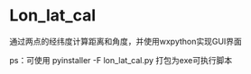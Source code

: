 # Lon_lat_cal

通过两点的经纬度计算距离和角度，并使用wxpython实现GUI界面

ps：可使用 pyinstaller -F lon_lat_cal.py 打包为exe可执行脚本
